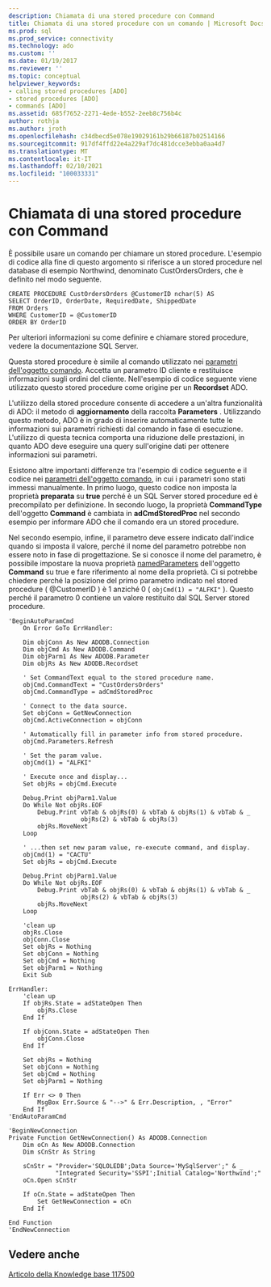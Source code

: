 ```yaml
---
description: Chiamata di una stored procedure con Command
title: Chiamata di una stored procedure con un comando | Microsoft Docs
ms.prod: sql
ms.prod_service: connectivity
ms.technology: ado
ms.custom: ''
ms.date: 01/19/2017
ms.reviewer: ''
ms.topic: conceptual
helpviewer_keywords:
- calling stored procedures [ADO]
- stored procedures [ADO]
- commands [ADO]
ms.assetid: 685f7652-2271-4ede-b552-2eeb8c756b4c
author: rothja
ms.author: jroth
ms.openlocfilehash: c34dbecd5e078e19029161b29b66187b02514166
ms.sourcegitcommit: 917df4ffd22e4a229af7dc481dcce3ebba0aa4d7
ms.translationtype: MT
ms.contentlocale: it-IT
ms.lasthandoff: 02/10/2021
ms.locfileid: "100033331"
---
```

# <a name="calling-a-stored-procedure-with-a-command"></a>Chiamata di una stored procedure con Command
È possibile usare un comando per chiamare un stored procedure. L'esempio di codice alla fine di questo argomento si riferisce a un stored procedure nel database di esempio Northwind, denominato CustOrdersOrders, che è definito nel modo seguente.  
  
```  
CREATE PROCEDURE CustOrdersOrders @CustomerID nchar(5) AS  
SELECT OrderID, OrderDate, RequiredDate, ShippedDate  
FROM Orders  
WHERE CustomerID = @CustomerID  
ORDER BY OrderID  
```  
  
 Per ulteriori informazioni su come definire e chiamare stored procedure, vedere la documentazione SQL Server.  
  
 Questa stored procedure è simile al comando utilizzato nei [parametri dell'oggetto comando](./command-object-parameters.md). Accetta un parametro ID cliente e restituisce informazioni sugli ordini del cliente. Nell'esempio di codice seguente viene utilizzato questo stored procedure come origine per un **Recordset** ADO.  
  
 L'utilizzo della stored procedure consente di accedere a un'altra funzionalità di ADO: il metodo di **aggiornamento** della raccolta **Parameters** . Utilizzando questo metodo, ADO è in grado di inserire automaticamente tutte le informazioni sui parametri richiesti dal comando in fase di esecuzione. L'utilizzo di questa tecnica comporta una riduzione delle prestazioni, in quanto ADO deve eseguire una query sull'origine dati per ottenere informazioni sui parametri.  
  
 Esistono altre importanti differenze tra l'esempio di codice seguente e il codice nei [parametri dell'oggetto comando](./command-object-parameters.md), in cui i parametri sono stati immessi manualmente. In primo luogo, questo codice non imposta la proprietà **preparata** su **true** perché è un SQL Server stored procedure ed è precompilato per definizione. In secondo luogo, la proprietà **CommandType** dell'oggetto **Command** è cambiata in **adCmdStoredProc** nel secondo esempio per informare ADO che il comando era un stored procedure.  
  
 Nel secondo esempio, infine, il parametro deve essere indicato dall'indice quando si imposta il valore, perché il nome del parametro potrebbe non essere noto in fase di progettazione. Se si conosce il nome del parametro, è possibile impostare la nuova proprietà [namedParameters](../../reference/ado-api/namedparameters-property-ado.md) dell'oggetto **Command** su true e fare riferimento al nome della proprietà. Ci si potrebbe chiedere perché la posizione del primo parametro indicato nel stored procedure ( @CustomerID ) è 1 anziché 0 ( `objCmd(1) = "ALFKI"` ). Questo perché il parametro 0 contiene un valore restituito dal SQL Server stored procedure.  
  
```  
'BeginAutoParamCmd  
    On Error GoTo ErrHandler:  
  
    Dim objConn As New ADODB.Connection  
    Dim objCmd As New ADODB.Command  
    Dim objParm1 As New ADODB.Parameter  
    Dim objRs As New ADODB.Recordset  
  
    ' Set CommandText equal to the stored procedure name.  
    objCmd.CommandText = "CustOrdersOrders"  
    objCmd.CommandType = adCmdStoredProc  
  
    ' Connect to the data source.  
    Set objConn = GetNewConnection  
    objCmd.ActiveConnection = objConn  
  
    ' Automatically fill in parameter info from stored procedure.  
    objCmd.Parameters.Refresh  
  
    ' Set the param value.  
    objCmd(1) = "ALFKI"  
  
    ' Execute once and display...  
    Set objRs = objCmd.Execute  
  
    Debug.Print objParm1.Value  
    Do While Not objRs.EOF  
        Debug.Print vbTab & objRs(0) & vbTab & objRs(1) & vbTab & _  
                    objRs(2) & vbTab & objRs(3)  
        objRs.MoveNext  
    Loop  
  
    ' ...then set new param value, re-execute command, and display.  
    objCmd(1) = "CACTU"  
    Set objRs = objCmd.Execute  
  
    Debug.Print objParm1.Value  
    Do While Not objRs.EOF  
        Debug.Print vbTab & objRs(0) & vbTab & objRs(1) & vbTab & _  
                    objRs(2) & vbTab & objRs(3)  
        objRs.MoveNext  
    Loop  
  
    'clean up  
    objRs.Close  
    objConn.Close  
    Set objRs = Nothing  
    Set objConn = Nothing  
    Set objCmd = Nothing  
    Set objParm1 = Nothing  
    Exit Sub  
  
ErrHandler:  
    'clean up  
    If objRs.State = adStateOpen Then  
        objRs.Close  
    End If  
  
    If objConn.State = adStateOpen Then  
        objConn.Close  
    End If  
  
    Set objRs = Nothing  
    Set objConn = Nothing  
    Set objCmd = Nothing  
    Set objParm1 = Nothing  
  
    If Err <> 0 Then  
        MsgBox Err.Source & "-->" & Err.Description, , "Error"  
    End If  
'EndAutoParamCmd  
  
'BeginNewConnection  
Private Function GetNewConnection() As ADODB.Connection  
    Dim oCn As New ADODB.Connection  
    Dim sCnStr As String  
  
    sCnStr = "Provider='SQLOLEDB';Data Source='MySqlServer';" & _  
             "Integrated Security='SSPI';Initial Catalog='Northwind';"  
    oCn.Open sCnStr  
  
    If oCn.State = adStateOpen Then  
        Set GetNewConnection = oCn  
    End If  
  
End Function  
'EndNewConnection  
```  
  
## <a name="see-also"></a>Vedere anche  
 [Articolo della Knowledge base 117500](https://www.betaarchive.com/wiki/index.php?title=Microsoft_KB_Archive/185125)
